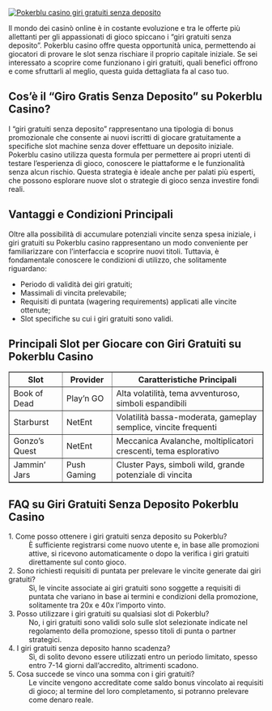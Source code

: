 [![Pokerblu casino giri gratuiti senza deposito](https://123-caf.pages.dev/gitsignup.png)](https://vrmoo.ru/Bt82HjjY)

<div>   <p>Il mondo dei casinò online è in costante evoluzione e tra le offerte più allettanti per gli appassionati di gioco spiccano i “giri gratuiti senza deposito”. Pokerblu casino offre questa opportunità unica, permettendo ai giocatori di provare le slot senza rischiare il proprio capitale iniziale. Se sei interessato a scoprire come funzionano i giri gratuiti, quali benefici offrono e come sfruttarli al meglio, questa guida dettagliata fa al caso tuo.</p>      <h2>Cos’è il “Giro Gratis Senza Deposito” su Pokerblu Casino?</h2>   <p>I “giri gratuiti senza deposito” rappresentano una tipologia di bonus promozionale che consente ai nuovi iscritti di giocare gratuitamente a specifiche slot machine senza dover effettuare un deposito iniziale. Pokerblu casino utilizza questa formula per permettere ai propri utenti di testare l’esperienza di gioco, conoscere le piattaforme e le funzionalità senza alcun rischio. Questa strategia è ideale anche per palati più esperti, che possono esplorare nuove slot o strategie di gioco senza investire fondi reali.</p>      <h2>Vantaggi e Condizioni Principali</h2>   <p>Oltre alla possibilità di accumulare potenziali vincite senza spesa iniziale, i giri gratuiti su Pokerblu casino rappresentano un modo conveniente per familiarizzare con l’interfaccia e scoprire nuovi titoli. Tuttavia, è fondamentale conoscere le condizioni di utilizzo, che solitamente riguardano:</p>   <ul>   <li>Periodo di validità dei giri gratuiti;</li>   <li>Massimali di vincita prelevabile;</li>   <li>Requisiti di puntata (wagering requirements) applicati alle vincite ottenute;</li>   <li>Slot specifiche su cui i giri gratuiti sono validi.</li>   </ul>      <h2>Principali Slot per Giocare con Giri Gratuiti su Pokerblu Casino</h2>   <table border="1" cellpadding="5" cellspacing="0">   <thead>   <tr>   <th>Slot</th>   <th>Provider</th>   <th>Caratteristiche Principali</th>   </tr>   </thead>   <tbody>   <tr>   <td>Book of Dead</td>   <td>Play’n GO</td>   <td>Alta volatilità, tema avventuroso, simboli espandibili</td>   </tr>   <tr>   <td>Starburst</td>   <td>NetEnt</td>   <td>Volatilità bassa-moderata, gameplay semplice, vincite frequenti</td>   </tr>   <tr>   <td>Gonzo’s Quest</td>   <td>NetEnt</td>   <td>Meccanica Avalanche, moltiplicatori crescenti, tema esplorativo</td>   </tr>   <tr>   <td>Jammin’ Jars</td>   <td>Push Gaming</td>   <td>Cluster Pays, simboli wild, grande potenziale di vincita</td>   </tr>   </tbody>   </table>      <h2>FAQ su Giri Gratuiti Senza Deposito Pokerblu Casino</h2>   <dl>   <dt>1. Come posso ottenere i giri gratuiti senza deposito su Pokerblu?</dt>   <dd>È sufficiente registrarsi come nuovo utente e, in base alle promozioni attive, si ricevono automaticamente o dopo la verifica i giri gratuiti direttamente sul conto gioco.</dd>      <dt>2. Sono richiesti requisiti di puntata per prelevare le vincite generate dai giri gratuiti?</dt>   <dd>Sì, le vincite associate ai giri gratuiti sono soggette a requisiti di puntata che variano in base ai termini e condizioni della promozione, solitamente tra 20x e 40x l’importo vinto.</dd>      <dt>3. Posso utilizzare i giri gratuiti su qualsiasi slot di Pokerblu?</dt>   <dd>No, i giri gratuiti sono validi solo sulle slot selezionate indicate nel regolamento della promozione, spesso titoli di punta o partner strategici.</dd>      <dt>4. I giri gratuiti senza deposito hanno scadenza?</dt>   <dd>Sì, di solito devono essere utilizzati entro un periodo limitato, spesso entro 7-14 giorni dall’accredito, altrimenti scadono.</dd>      <dt>5. Cosa succede se vinco una somma con i giri gratuiti?</dt>   <dd>Le vincite vengono accreditate come saldo bonus vincolato ai requisiti di gioco; al termine del loro completamento, si potranno prelevare come denaro reale.</dd>   </dl>   </div>